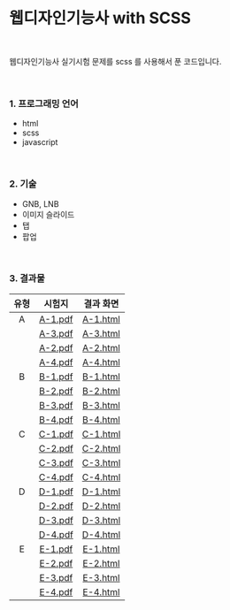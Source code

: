 # 웹디자인기능사 with SCSS

<br />

웹디자인기능사 실기시험 문제를 scss 를 사용해서 푼 코드입니다.

<br />

### 1. 프로그래밍 언어

- html
- scss
- javascript

<br />

### 2. 기술

- GNB, LNB
- 이미지 슬라이드
- 탭
- 팝업

<br />

### 3. 결과물

| 유형 | 시험지 | 결과 화면 |
|:---:|:---:|:---:|
| A | [A-1.pdf](https://github.com/im-cherry/craftsman-web-design-scss/blob/main/A/A-1/A-1.pdf) | [A-1.html](https://im-cherry-web-design-scss.netlify.app/a/a-1) |
|   | [A-3.pdf]() | [A-3.html]() |
|   | [A-2.pdf]() | [A-2.html]() |
|   | [A-4.pdf]() | [A-4.html]() |
| B | [B-1.pdf]() | [B-1.html]() |
|   | [B-2.pdf]() | [B-2.html]() |
|   | [B-3.pdf]() | [B-3.html]() |
|   | [B-4.pdf]() | [B-4.html]() |
| C | [C-1.pdf]() | [C-1.html]() |
|   | [C-2.pdf]() | [C-2.html]() |
|   | [C-3.pdf]() | [C-3.html]() |
|   | [C-4.pdf]() | [C-4.html]() |
| D | [D-1.pdf]() | [D-1.html]() |
|   | [D-2.pdf]() | [D-2.html]() |
|   | [D-3.pdf]() | [D-3.html]() |
|   | [D-4.pdf]() | [D-4.html]() |
| E | [E-1.pdf]() | [E-1.html]() |
|   | [E-2.pdf]() | [E-2.html]() |
|   | [E-3.pdf]() | [E-3.html]() |
|   | [E-4.pdf]() | [E-4.html]() |

<br />


